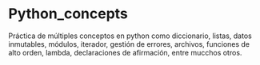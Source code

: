 # Python_concepts

Práctica de múltiples conceptos en python como diccionario, listas, datos inmutables, módulos, iterador, gestión de errores, archivos, funciones de alto orden, lambda, declaraciones de afirmación, entre mucchos otros.
